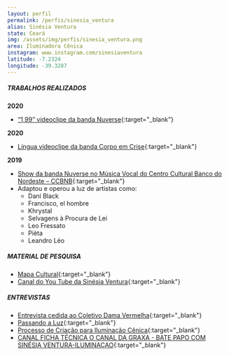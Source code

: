 ```yaml
---
layout: perfil
permalink: /perfis/sinesia_ventura
alias: Sinésia Ventura
state: Ceará
img: /assets/img/perfis/sinesia_ventura.png
area: Iluminadora Cênica
instagram: www.instagram.com/sinesiaventura
latitude: -7.2324
longitude: -39.3287
---
```


##### **TRABALHOS REALIZADOS**

**2020**

* [“1,99” videoclipe da banda Nuverse](https://www.youtube.com/watch?v=dZcCmqKnSeY){:target="_blank"}

**2020**

* [Língua videoclipe da banda Corpo em Crise](https://www.youtube.com/watch?v=BcPFuzsBvX0){:target="_blank"}

**2019**

* [Show da banda Nuverse no Música Vocal do Centro Cultural Banco do Nordeste – CCBNB](https://www.youtube.com/watch?v=h1EJNH-uc7s){:target="_blank"}
* Adaptou e operou a luz de artistas como:
  - Dani Black
  - Francisco, el hombre
  - Khrystal
  - Selvagens à Procura de Lei
  - Leo Fressato
  - Pièta
  - Leandro Léo

##### **MATERIAL DE PESQUISA**

- [Mapa Cultural](https://mapacultural.secult.ce.gov.br/agente/20529){:target="_blank"}
- [Canal do You Tube da Sinésia Ventura](https://www.youtube.com/channel/UC0EiOslIEFRvKtutDYTqcOw){:target="_blank"}

##### **ENTREVISTAS**

- [Entrevista cedida ao Coletivo Dama Vermelha](https://www.youtube.com/watch?v=h-Ceg4BaeKk){:target="_blank"}
- [Passando a Luz](https://www.youtube.com/watch?v=pa2M1gHKtT8){:target="_blank"}
- [Processo de Criação para Iluminação Cênica](https://www.youtube.com/watch?v=_rHlfnfTXrw){:target="_blank"}
- [CANAL FICHA TÉCNICA O CANAL DA GRAXA - BATE PAPO COM SINÉSIA VENTURA-ILUMINAÇAO](https://www.youtube.com/watch?v=lu2Glf-lo3M){:target="_blank"}